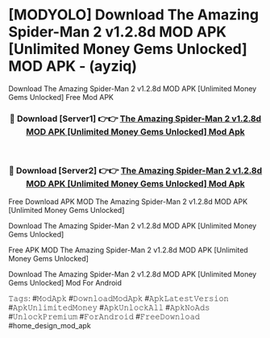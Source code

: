 # [MODYOLO] Download The Amazing Spider-Man 2 v1.2.8d MOD APK [Unlimited Money Gems Unlocked] MOD APK - (ayziq)
Download The Amazing Spider-Man 2 v1.2.8d MOD APK [Unlimited Money Gems Unlocked] Free Mod APK

<div align="center">
<h3>🔴 Download [Server1] 👉👉 <a href="https://apk-comot.site?title=The_Amazing_Spider-Man_2_v1.2.8d_MOD_APK_[Unlimited_Money_Gems_Unlocked]">The Amazing Spider-Man 2 v1.2.8d MOD APK [Unlimited Money Gems Unlocked] Mod Apk</a></h3><br>

<h3>🔴 Download [Server2] 👉👉 <a href="https://apk-comot.site?title=The_Amazing_Spider-Man_2_v1.2.8d_MOD_APK_[Unlimited_Money_Gems_Unlocked]">The Amazing Spider-Man 2 v1.2.8d MOD APK [Unlimited Money Gems Unlocked] Mod Apk</a></h3>
</div>


Free Download APK MOD The Amazing Spider-Man 2 v1.2.8d MOD APK [Unlimited Money Gems Unlocked]

Download The Amazing Spider-Man 2 v1.2.8d MOD APK [Unlimited Money Gems Unlocked] 

Free APK MOD The Amazing Spider-Man 2 v1.2.8d MOD APK [Unlimited Money Gems Unlocked] 

Download The Amazing Spider-Man 2 v1.2.8d MOD APK [Unlimited Money Gems Unlocked] Mod For Android

𝚃𝚊𝚐𝚜: #𝙼𝚘𝚍𝙰𝚙𝚔 #𝙳𝚘𝚠𝚗𝚕𝚘𝚊𝚍𝙼𝚘𝚍𝙰𝚙𝚔 #𝙰𝚙𝚔𝙻𝚊𝚝𝚎𝚜𝚝𝚅𝚎𝚛𝚜𝚒𝚘𝚗 #𝙰𝚙𝚔𝚄𝚗𝚕𝚒𝚖𝚒𝚝𝚎𝚍𝙼𝚘𝚗𝚎𝚢 #𝙰𝚙𝚔𝚄𝚗𝚕𝚘𝚌𝚔𝙰𝚕𝚕 #𝙰𝚙𝚔𝙽𝚘𝙰𝚍𝚜 #𝚄𝚗𝚕𝚘𝚌𝚔𝙿𝚛𝚎𝚖𝚒𝚞𝚖 #𝙵𝚘𝚛𝙰𝚗𝚍𝚛𝚘𝚒𝚍 #𝙵𝚛𝚎𝚎𝙳𝚘𝚠𝚗𝚕𝚘𝚊𝚍 #home_design_mod_apk